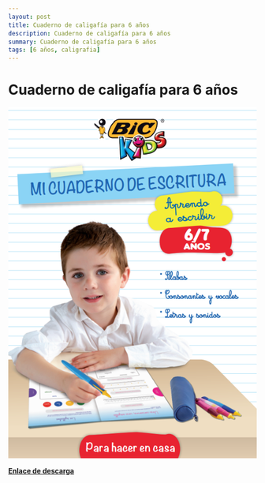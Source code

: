 ```yaml
---
layout: post
title: Cuaderno de caligafía para 6 años
description: Cuaderno de caligafía para 6 años
summary: Cuaderno de caligafía para 6 años
tags: [6 años, caligrafia]
---
```


# Cuaderno de caligafía para 6 años
![imagen](/images/a0309c1f-b144-436d-a0e3-0135b761a251.png)

[**Enlace de descarga**](https://nodejs.org/)
